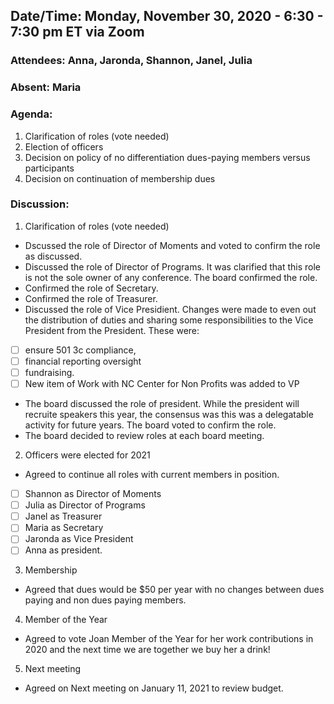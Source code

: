 ## Date/Time: Monday, November 30, 2020 - 6:30 - 7:30 pm ET via Zoom

### Attendees: Anna, Jaronda, Shannon, Janel, Julia
### Absent: Maria

### Agenda:
1. Clarification of roles (vote needed)
2. Election of officers
3. Decision on policy of no differentiation dues-paying members versus participants
4. Decision on continuation of membership dues

### Discussion:
1. Clarification of roles (vote needed)
* Dscussed the role of Director of Moments and voted to confirm the role as discussed.
* Discussed the role of Director of Programs. It was clarified that this role is not the sole owner of any conference. The board confirmed the role.
* Confirmed the role of Secretary.
* Confirmed the role of Treasurer.
* Discussed the role of Vice Presidient. Changes were made to even out the distribution of duties and sharing some responsibilities to the Vice President from the President. These were: 
- [ ] ensure 501 3c compliance, 
- [ ] financial reporting oversight
- [ ]  fundraising.
- [ ] New item of Work with NC Center for Non Profits was added to VP
* The board discussed the role of president. While the president will recruite speakers this year, the consensus was this was a delegatable activity for future years. The board voted to confirm the role. 
* The board decided to review roles at each board meeting.

2. Officers were elected for 2021 
* Agreed to continue all roles with current members in position.

- [ ] Shannon as Director of Moments
- [ ] Julia as Director of Programs
- [ ] Janel as Treasurer
- [ ] Maria as Secretary
- [ ] Jaronda as Vice President
- [ ] Anna as president.

3. Membership
* Agreed that dues would be $50 per year with no changes between dues paying and non dues paying members.

4. Member of the Year
* Agreed to vote Joan Member of the Year for her work contributions in 2020 and the next time we are together we buy her a drink!

5. Next meeting
* Agreed on Next meeting on January 11, 2021 to review budget.
